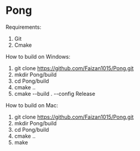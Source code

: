 # Pong

Requirements:
1) Git
2) Cmake

How to build on Windows:
1. git clone https://github.com/Faizan1015/Pong.git
2. mkdir Pong/build
3. cd Pong/build
4. cmake ..
5. cmake --build . --config Release

How to build on Mac:
1. git clone https://github.com/Faizan1015/Pong.git
2. mkdir Pong/build
3. cd Pong/build
4. cmake ..
5. make
